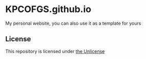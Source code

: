 # KPCOFGS.github.io

My personal website, you can also use it as a template for yours

## License

This repository is licensed under [the Unlicense](LICENSE)
